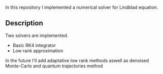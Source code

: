 In this repository I implemented a numerical solver for Lindblad equation.
## Description

Two solvers are implemented.
- Basic RK4 integrator
- Low rank approximation

In the future I'll add adaptative low rank methods aswell as denoised Monte-Carlo and quantum trajectories method
